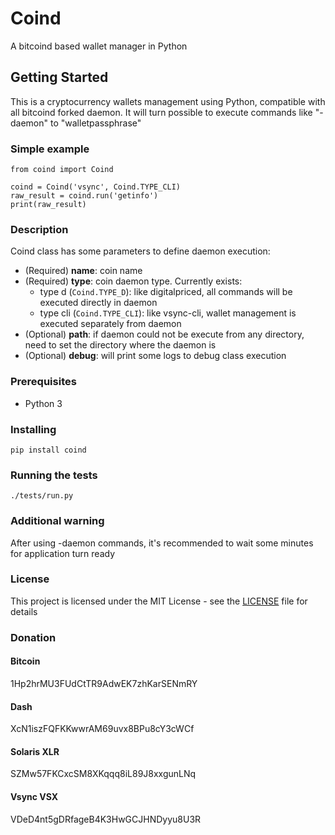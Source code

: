 # Coind
A bitcoind based wallet manager in Python

## Getting Started
This is a cryptocurrency wallets management using Python, compatible with all bitcoind forked daemon.
It will turn possible to execute commands like "-daemon" to "walletpassphrase"

### Simple example
```
from coind import Coind

coind = Coind('vsync', Coind.TYPE_CLI)
raw_result = coind.run('getinfo')
print(raw_result)
```

### Description
Coind class has some parameters to define daemon execution:
- (Required) **name**: coin name
- (Required) **type**: coin daemon type. Currently exists:
  - type d (```Coind.TYPE_D```): like digitalpriced, all commands will be executed directly in daemon
  - type cli (```Coind.TYPE_CLI```): like vsync-cli, wallet management is executed separately from daemon
- (Optional) **path**: if daemon could not be execute from any directory, need to set the directory where the daemon is
- (Optional) **debug**: will print some logs to debug class execution

### Prerequisites
- Python 3

### Installing
```
pip install coind
```

### Running the tests
```
./tests/run.py
```

### Additional warning
After using -daemon commands, it's recommended to wait some minutes for application turn ready

### License
This project is licensed under the MIT License - see the [LICENSE](LICENSE) file for details

### Donation
#### Bitcoin
﻿1Hp2hrMU3FUdCtTR9AdwEK7zhKarSENmRY

#### Dash
XcN1iszFQFKKwwrAM69uvx8BPu8cY3cWCf

#### Solaris XLR
SZMw57FKCxcSM8XKqqq8iL89J8xxgunLNq

#### Vsync VSX
﻿VDeD4nt5gDRfageB4K3HwGCJHNDyyu8U3R